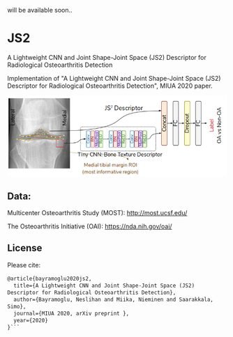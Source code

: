 will be available soon..

# JS2
A Lightweight CNN and Joint Shape-Joint Space (JS2) Descriptor for Radiological Osteoarthritis Detection

Implementation of "A Lightweight CNN and Joint Shape-Joint Space (JS2) Descriptor for Radiological Osteoarthritis Detection", MIUA 2020 paper.

![Summary](Pictures/summary.png)

## Data:
Multicenter Osteoarthritis Study (MOST): http://most.ucsf.edu/

The Osteoarthritis Initiative (OAI): https://nda.nih.gov/oai/

## License
Please cite:
```
@article{bayramoglu2020js2,
  title={A Lightweight CNN and Joint Shape-Joint Space (JS2) Descriptor for Radiological Osteoarthritis Detection},
  author={Bayramoglu, Neslihan and Miika, Nieminen and Saarakkala, Simo},
  journal={MIUA 2020, arXiv preprint },
  year={2020}
}```
